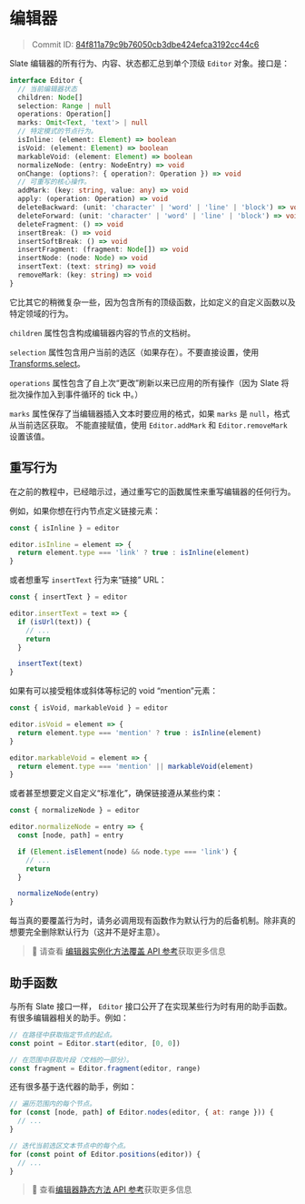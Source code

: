 # 编辑器

> Commit ID: [84f811a79c9b76050cb3dbe424efca3192cc44c6](https://github.com/ianstormtaylor/slate/blob/main/docs/concepts/07-editor.md)

Slate 编辑器的所有行为、内容、状态都汇总到单个顶级 `Editor` 对象。接口是：

```typescript
interface Editor {
  // 当前编辑器状态
  children: Node[]
  selection: Range | null
  operations: Operation[]
  marks: Omit<Text, 'text'> | null
  // 特定模式的节点行为。
  isInline: (element: Element) => boolean
  isVoid: (element: Element) => boolean
  markableVoid: (element: Element) => boolean
  normalizeNode: (entry: NodeEntry) => void
  onChange: (options?: { operation?: Operation }) => void
  // 可重写的核心操作。
  addMark: (key: string, value: any) => void
  apply: (operation: Operation) => void
  deleteBackward: (unit: 'character' | 'word' | 'line' | 'block') => void
  deleteForward: (unit: 'character' | 'word' | 'line' | 'block') => void
  deleteFragment: () => void
  insertBreak: () => void
  insertSoftBreak: () => void
  insertFragment: (fragment: Node[]) => void
  insertNode: (node: Node) => void
  insertText: (text: string) => void
  removeMark: (key: string) => void
}
```

它比其它的稍微复杂一些，因为包含所有的顶级函数，比如定义的自定义函数以及特定领域的行为。

`children` 属性包含构成编辑器内容的节点的文档树。

`selection` 属性包含用户当前的选区（如果存在）。不要直接设置，使用 [Transforms.select](04-transforms.md#selection-transforms)。

`operations` 属性包含了自上次“更改”刷新以来已应用的所有操作（因为 Slate 将批次操作加入到事件循环的 tick 中。）

`marks` 属性保存了当编辑器插入文本时要应用的格式，如果 `marks` 是 `null`，格式从当前选区获取。
不能直接赋值，使用 `Editor.addMark` 和 `Editor.removeMark` 设置该值。

## 重写行为

在之前的教程中，已经暗示过，通过重写它的函数属性来重写编辑器的任何行为。

例如，如果你想在行内节点定义链接元素：

```javascript
const { isInline } = editor

editor.isInline = element => {
  return element.type === 'link' ? true : isInline(element)
}
```

或者想重写 `insertText` 行为来“链接” URL：

```javascript
const { insertText } = editor

editor.insertText = text => {
  if (isUrl(text)) {
    // ...
    return
  }

  insertText(text)
}
```

如果有可以接受粗体或斜体等标记的 void “mention”元素：

```javascript
const { isVoid, markableVoid } = editor

editor.isVoid = element => {
  return element.type === 'mention' ? true : isInline(element)
}

editor.markableVoid = element => {
  return element.type === 'mention' || markableVoid(element)
}
```

或者甚至想要定义自定义“标准化”，确保链接遵从某些约束：

```javascript
const { normalizeNode } = editor

editor.normalizeNode = entry => {
  const [node, path] = entry

  if (Element.isElement(node) && node.type === 'link') {
    // ...
    return
  }

  normalizeNode(entry)
}
```

每当真的要覆盖行为时，请务必调用现有函数作为默认行为的后备机制。除非真的想要完全删除默认行为（这并不是好主意）。

> 🤖 请查看 [编辑器实例化方法覆盖 API 参考](../api/nodes/editor.md#schema-specific-instance-methods-to-override)获取更多信息

## 助手函数

与所有 Slate 接口一样， `Editor` 接口公开了在实现某些行为时有用的助手函数。有很多编辑器相关的助手。例如：

```javascript
// 在路径中获取指定节点的起点。
const point = Editor.start(editor, [0, 0])

// 在范围中获取片段（文档的一部分）。
const fragment = Editor.fragment(editor, range)
```

还有很多基于迭代器的助手，例如：

```javascript
// 遍历范围内的每个节点。
for (const [node, path] of Editor.nodes(editor, { at: range })) {
  // ...
}

// 迭代当前选区文本节点中的每个点。
for (const point of Editor.positions(editor)) {
  // ...
}
```

> 🤖 查看[编辑器静态方法 API 参考](../api/nodes/editor.md#static-methods)获取更多信息
